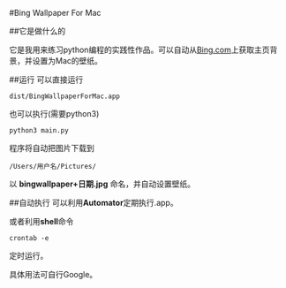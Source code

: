 #Bing Wallpaper For Mac



##它是做什么的

它是我用来练习python编程的实践性作品。可以自动从[Bing.com](http://bing.com/)上获取主页背景，并设置为Mac的壁纸。

##运行
可以直接运行

```
dist/BingWallpaperForMac.app
```
也可以执行(需要python3)

```
python3 main.py
```

程序将自动把图片下载到

```
/Users/用户名/Pictures/
```
以 **bingwallpaper+日期.jpg** 命名，并自动设置壁纸。

##自动执行
可以利用**Automator**定期执行.app。

或者利用**shell**命令

```
crontab -e
```
定时运行。

具体用法可自行Google。